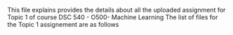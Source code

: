 This file explains provides the details about all the uploaded assignment for Topic 1 of course DSC 540 - O500- Machine Learning
The list of files for the Topic 1 assignement are as follows
